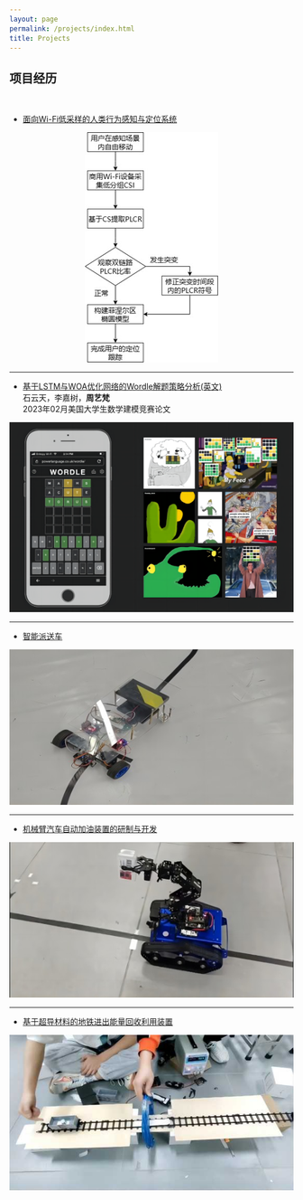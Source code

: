 ```yaml
---
layout: page
permalink: /projects/index.html
title: Projects
---
```


## 项目经历
<br>

- [面向Wi-Fi低采样的人类行为感知与定位系统](https://yiifanzhou.github.io/mypaper/Wi-Fi-Tracking-System-with-Low-rates.pdf)

<center>
<img src="/images/procedure.jpg">
</center>

---

- [基于LSTM与WOA优化网络的Wordle解题策略分析(英文)](https://yiifanzhou.github.io/mypaper/Application-of-LSTM-and-WOA-optimized-Neural-Network-model-in-Wordle-Game.pdf)
<br>石云天，李嘉树，**周艺梵**
<br>2023年02月美国大学生数学建模竞赛论文

<center>
<img src="/images/wordle.png">
</center>

---

- [智能派送车](https://github.com/yiifanzhou/Intelligent-Tracking-Delivery-Car)

<center>
<img src="/images/deliver.jpg">
</center>

---

- [机械臂汽车自动加油装置的研制与开发](https://github.com/yiifanzhou/Automatic-Refueling-Device-for-Tankbot-Robot-with-Robotic-Arm)

<center>
<img src="/images/fuel.jpg">
</center>

---

- [基于超导材料的地铁进出能量回收利用装置](https://github.com/yiifanzhou/Energy-Recycling-Device-for-Subway-Entry-and-Exit-Based-on-Superconducting-Materials)

<center>
<img src="/images/superconduct.jpg">
</center>

<br>


